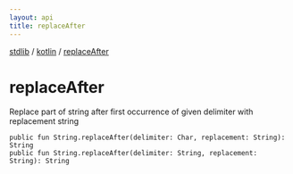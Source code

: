 ```yaml
---
layout: api
title: replaceAfter
---
```

[stdlib](../index.html) / [kotlin](index.html) / [replaceAfter](replaceAfter.html)

# replaceAfter
Replace part of string after first occurrence of given delimiter with replacement string
```
public fun String.replaceAfter(delimiter: Char, replacement: String): String
public fun String.replaceAfter(delimiter: String, replacement: String): String
```
